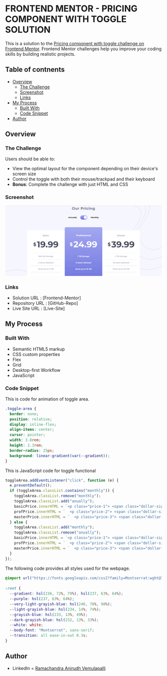 # FRONTEND MENTOR - PRICING COMPONENT WITH TOGGLE SOLUTION

This is a solution to the [Pricing component with toggle challenge on Frontend Mentor](https://www.frontendmentor.io/challenges/pricing-component-with-toggle-8vPwRMIC). Frontend Mentor challenges help you improve your coding skills by building realistic projects.

## Table of contnents

- [Overview](#overview)
  - [The Challenge](#the-challenge)
  - [Screenshot](#screenshot)
  - [Links](#links)
- [My Process](#my-process)
  - [Built With](#built-with)
  - [Code Snippet](#code-snippet)
- [Author](#author)

## Overview

### The Challenge

Users should be able to:

- View the optimal layout for the component depending on their device's screen size
- Control the toggle with both their mouse/trackpad and their keyboard
- **Bonus**: Complete the challenge with just HTML and CSS

### Screenshot

![preview](./preview.png)

### Links

- Solution URL : [Frontend-Mentor]
- Repository URL : [GitHub-Repo]
- Live Site URL : [Live-Site]

## My Process

### Built With

- Semantic HTML5 markup
- CSS custom properties
- Flex
- Grid
- Desktop-first Workflow
- JavaScript

### Code Snippet

This is code for animation of toggle area.
```css
.toggle-area {
  border: none;
  position: relative;
  display: inline-flex;
  align-items: center;
  cursor: pointer;
  width: 3.8rem;
  height: 2.3rem;
  border-radius: 25px;
  background: linear-gradient(var(--gradient));
}
```

This is JavaScript code for toggle functional
```js
toggleArea.addEventListener("click", function (e) {
  e.preventDefault();
  if (toggleArea.classList.contains("monthly")) {
    toggleArea.classList.remove("monthly");
    toggleArea.classList.add("anually");
    basicPrice.innerHTML = `<p class="price-1"> <span class="dollar-sign">&dollar;</span>199.99</p>`;
    profPrice.innerHTML = `  <p class="price-2"> <span class="dollar-sign">&dollar;</span>249.99</p>`;
    masterPrice.innerHTML = `  <p class="price-3"> <span class="dollar-sign">&dollar;</span>399.99</p>`;
  } else {
    toggleArea.classList.add("monthly");
    toggleArea.classList.remove("anually");
    basicPrice.innerHTML = `<p class="price-1"> <span class="dollar-sign">&dollar;</span>19.99</p>`;
    profPrice.innerHTML = `  <p class="price-2"> <span class="dollar-sign">&dollar;</span>24.99</p>`;
    masterPrice.innerHTML = `  <p class="price-3"> <span class="dollar-sign">&dollar;</span>39.99</p>`;
  }
});
```

The following code provides all styles used for the webpage.
```css
@import url("https://fonts.googleapis.com/css2?family=Montserrat:wght@700&display=swap");

:root {
  --gradient: hsl(236, 72%, 79%), hsl(237, 63%, 64%);
  --purple: hsl(237, 63%, 64%);
  --very-light-grayish-blue: hsl(240, 78%, 98%);
  --light-grayish-blue: hsl(234, 14%, 74%);
  --grayish-blue: hsl(233, 13%, 49%);
  --dark-grayish-blue: hsl(232, 13%, 33%);
  --white: white;
  --body-font: "Montserrat", sans-serif;
  --transition: all ease-in-out 0.3s;
}
```

## Author

- LinkedIn = [Ramachandra Anirudh Vemulapalli](https://www.linkedin.com/in/ramachandra-anirudh-vemulapalli-554b551ba/)
